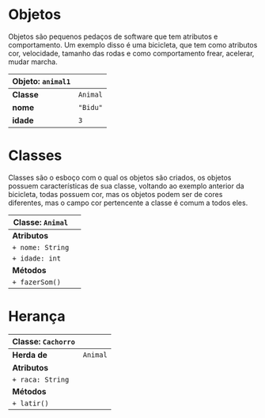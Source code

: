 # Objetos

Objetos são pequenos pedaços de software que tem atributos e comportamento. Um exemplo disso é uma bicicleta, que tem como atributos cor, velocidade, tamanho das rodas e como comportamento frear, acelerar, mudar marcha.

| Objeto: `animal1` |              |
|-------------------|--------------|
| **Classe**        | `Animal`     |
| **nome**          | `"Bidu"`     |
| **idade**         | `3`          |

# Classes

Classes são o esboço com o qual os objetos são criados, os objetos possuem características de sua classe, voltando ao exemplo anterior da bicicleta, todas possuem cor, mas os objetos podem ser de cores diferentes, mas o campo cor pertencente a classe é comum a todos eles.

| Classe: `Animal` |               |
|------------------|---------------|
| **Atributos**    |               |
| `+ nome: String` |               |
| `+ idade: int`   |               |
| **Métodos**      |               |
| `+ fazerSom()`   |               |

# Herança 

| Classe: `Cachorro` |                                       |
|--------------------|---------------------------------------|
| **Herda de**       | `Animal`                              |
| **Atributos**      |                                       |
| `+ raca: String`   |                                       |
| **Métodos**        |                                       |
| `+ latir()`        |                                       |


